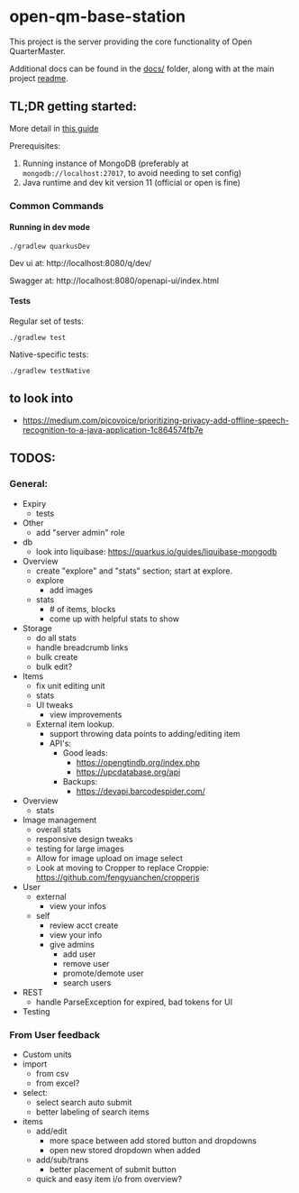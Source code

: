 # open-qm-base-station

This project is the server providing the core functionality of Open QuarterMaster.

Additional docs can be found in the [docs/](docs/README.md) folder, along with at the main project [readme](../../README.md). 

## TL;DR getting started:

More detail in [this guide](docs/Development%20Getting%20Started.md)

Prerequisites:

 1. Running instance of MongoDB (preferably at `mongodb://localhost:27017`, to avoid needing to set config)
 2. Java runtime and dev kit version 11 (official or open is fine)

### Common Commands

#### Running in dev mode

```shell script
./gradlew quarkusDev
```

Dev ui at: http://localhost:8080/q/dev/

Swagger at: http://localhost:8080/openapi-ui/index.html

#### Tests

Regular set of tests:

```shell script
./gradlew test
```

Native-specific tests:

```shell script
./gradlew testNative
```


## to look into

- https://medium.com/picovoice/prioritizing-privacy-add-offline-speech-recognition-to-a-java-application-1c864574fb7e

## TODOS:

### General:

- Expiry
  - tests
- Other
  - add "server admin" role
- db
  - look into liquibase: https://quarkus.io/guides/liquibase-mongodb
- Overview
  - create "explore" and "stats" section; start at explore.
  - explore
    - add images
  - stats
    - \# of items, blocks
    - come up with helpful stats to show
- Storage
  - do all stats
  - handle breadcrumb links
  - bulk create
  - bulk edit?
- Items
  - fix unit editing unit
  - stats
  - UI tweaks
    - view improvements
  - External item lookup.
    - support throwing data points to adding/editing item  
    - API's:
      - Good leads:
        - https://opengtindb.org/index.php
        - https://upcdatabase.org/api
      - Backups:
        - https://devapi.barcodespider.com/
- Overview
  - stats
- Image management
  - overall stats
  - responsive design tweaks
  - testing for large images
  - Allow for image upload on image select
  - Look at moving to Cropper to replace Croppie: https://github.com/fengyuanchen/cropperjs
- User
  - external
    - view your infos
  - self
    - review acct create
    - view your info
    - give admins
      - add user
      - remove user
      - promote/demote user
      - search users
- REST
  - handle ParseException for expired, bad tokens for UI
- Testing

### From User feedback

- Custom units
- import
  - from csv
  - from excel?
- select:
  - select search auto submit
  - better labeling of search items
- items
  - add/edit
    - more space between add stored button and dropdowns
    - open new stored dropdown when added
  - add/sub/trans
    - better placement of submit button
  - quick and easy item i/o from overview? 